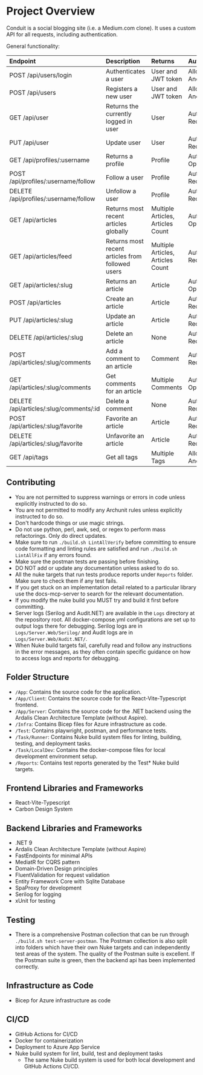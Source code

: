 # Project Overview

Conduit is a social blogging site (i.e. a Medium.com clone). It uses a custom API for all requests, including authentication.

General functionality:

| Endpoint | Description | Returns | Auth                    |
|:---------|:------------|:-------|:------------------------|
| POST /api/users/login | Authenticates a user | User and JWT token | Allow Anonymous         |
| POST /api/users | Registers a new user | User and JWT token | Allow Anonymous         |
| GET /api/user | Returns the currently logged in user | User | Authentication Required |
| PUT /api/user | Update user | User | Authentication Required |
| GET /api/profiles/:username | Returns a profile | Profile | Authentication Optional |
| POST /api/profiles/:username/follow | Follow a user | Profile | Authentication Required |
| DELETE /api/profiles/:username/follow | Unfollow a user | Profile | Authentication Required |
| GET /api/articles | Returns most recent articles globally | Multiple Articles, Articles Count | Authentication Optional |
| GET /api/articles/feed | Returns most recent articles from followed users | Multiple Articles, Articles Count | Authentication Required |
| GET /api/articles/:slug | Returns an article | Article | Authentication Optional |
| POST /api/articles | Create an article | Article | Authentication Required |
| PUT /api/articles/:slug | Update an article | Article | Authentication Required |
| DELETE /api/articles/:slug | Delete an article | None | Authentication Required |
| POST /api/articles/:slug/comments | Add a comment to an article | Comment | Authentication Required |
| GET /api/articles/:slug/comments | Get comments for an article | Multiple Comments | Authentication Optional |
| DELETE /api/articles/:slug/comments/:id | Delete a comment | None | Authentication Required |
| POST /api/articles/:slug/favorite | Favorite an article | Article | Authentication Required |
| DELETE /api/articles/:slug/favorite | Unfavorite an article | Article | Authentication Required |
| GET /api/tags | Get all tags | Multiple Tags | Allow Anonymous         |

## Contributing
- You are not permitted to suppress warnings or errors in code unless explicitly instructed to do so.
- You are not permitted to modify any Archunit rules unless explicitly instructed to do so.
- Don't hardcode things or use magic strings.
- Do not use python, perl, awk, sed, or regex to perform mass refactorings. Only do direct updates.
- Make sure to run `./build.sh LintAllVerify` before committing to ensure code formatting and linting rules are satisfied and run `./build.sh LintAllFix` if any errors found.
- Make sure the postman tests are passing before finishing.
- DO NOT add or update any documentation unless asked to do so.
- All the nuke targets that run tests produce reports under `Reports` folder. Make sure to check them if any test fails.
- If you get stuck on an implementation detail related to a particular library use the docs-mcp-server to search for the relevant documentation.
- If you modify the nuke build you MUST try and build it first before committing.
- Server logs (Serilog and Audit.NET) are available in the `Logs` directory at the repository root. All docker-compose.yml configurations are set up to output logs there for debugging. Serilog logs are in `Logs/Server.Web/Serilog/` and Audit logs are in `Logs/Server.Web/Audit.NET/`.
- When Nuke build targets fail, carefully read and follow any instructions in the error messages, as they often contain specific guidance on how to access logs and reports for debugging.

## Folder Structure

- `/App`: Contains the source code for the application.
- `/App/Client`: Contains the source code for the React-Vite-Typescript frontend.
- `/App/Server`: Contains the source code for the .NET backend using the Ardalis Clean Architecture Template (without Aspire).
- `/Infra`: Contains Bicep files for Azure infrastructure as code.
- `/Test`: Contains playwright, postman, and performance tests.
- `/Task/Runner`: Contains Nuke build system files for linting, building, testing, and deployment tasks.
- `/Task/LocalDev`: Contains the docker-compose files for local development environment setup.
- `/Reports`: Contains test reports generated by the Test* Nuke build targets.

## Frontend Libraries and Frameworks
- React-Vite-Typescript
- Carbon Design System

## Backend Libraries and Frameworks
- .NET 9
- Ardalis Clean Architecture Template (without Aspire)
- FastEndpoints for minimal APIs
- MediatR for CQRS pattern
- Domain-Driven Design principles
- FluentValidation for request validation
- Entity Framework Core with Sqlite Database
- SpaProxy for development
- Serilog for logging
- xUnit for testing

## Testing
- There is a comprehensive Postman collection that can be run through `./build.sh test-server-postman`. The Postman collection is also split into folders which have their own Nuke targets and can independently test areas of the system. The quality of the Postman suite is excellent. If the Postman suite is green, then the backend api has been implemented correctly.

## Infrastructure as Code
- Bicep for Azure infrastructure as code

## CI/CD
- GitHub Actions for CI/CD
- Docker for containerization
- Deployment to Azure App Service
- Nuke build system for lint, build, test and deployment tasks
  - The same Nuke build system is used for both local development and GitHub Actions CI/CD.